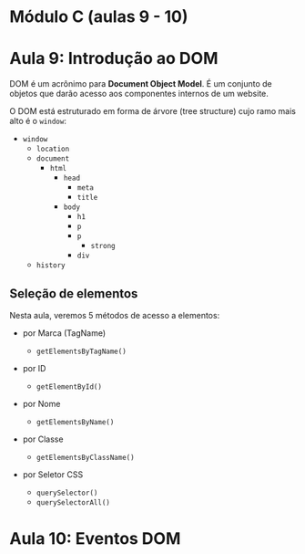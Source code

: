 # Módulo C (aulas 9 - 10)

# Aula 9: Introdução ao DOM

DOM é um acrônimo para **Document Object Model**. É um conjunto de objetos que darão acesso aos componentes internos de um website.

O DOM está estruturado em forma de árvore (tree structure) cujo ramo mais alto é o `window`:

* `window`
  * `location`
  * `document`
    * `html`
      * `head`
        * `meta`
        * `title`
      * `body`
        * `h1`
        * `p`
        * `p`
          * `strong`
        * `div`
  * `history`

## Seleção de elementos

Nesta aula, veremos 5 métodos de acesso a elementos:

* por Marca (TagName)
  
  * `getElementsByTagName()`
  
* por ID

  * `getElementById()`

* por Nome

  * `getElementsByName()`

* por Classe

  * `getElementsByClassName()`

* por Seletor CSS

  * `querySelector()`
  * `querySelectorAll()`

  

# Aula 10: Eventos DOM
